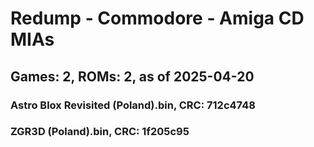 # Redump - Commodore - Amiga CD MIAs
## Games: 2, ROMs: 2, as of 2025-04-20

### Astro Blox Revisited (Poland).bin, CRC: 712c4748
### ZGR3D (Poland).bin, CRC: 1f205c95
